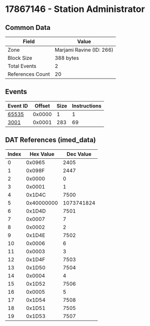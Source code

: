 # 17867146 - Station Administrator

## Common Data

| Field            | Value                    |
|------------------|--------------------------|
| Zone             | Marjami Ravine (ID: 266) |
| Block Size       | 388 bytes                |
| Total Events     | 2                        |
| References Count | 20                       |

## Events

| Event ID            | Offset   |   Size |   Instructions |
|---------------------|----------|--------|----------------|
| [65535](./65535.md) | 0x0000   |      1 |              1 |
| [3001](./3001.md)   | 0x0001   |    283 |             69 |

## DAT References (imed_data)

|   Index | Hex Value   |   Dec Value |
|---------|-------------|-------------|
|       0 | 0x0965      |        2405 |
|       1 | 0x098F      |        2447 |
|       2 | 0x0000      |           0 |
|       3 | 0x0001      |           1 |
|       4 | 0x1D4C      |        7500 |
|       5 | 0x40000000  |  1073741824 |
|       6 | 0x1D4D      |        7501 |
|       7 | 0x0007      |           7 |
|       8 | 0x0002      |           2 |
|       9 | 0x1D4E      |        7502 |
|      10 | 0x0006      |           6 |
|      11 | 0x0003      |           3 |
|      12 | 0x1D4F      |        7503 |
|      13 | 0x1D50      |        7504 |
|      14 | 0x0004      |           4 |
|      15 | 0x1D52      |        7506 |
|      16 | 0x0005      |           5 |
|      17 | 0x1D54      |        7508 |
|      18 | 0x1D51      |        7505 |
|      19 | 0x1D53      |        7507 |
